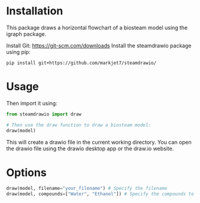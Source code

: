 # Installation
This package draws a horizontal flowchart of a biosteam model using the igraph package.

Install Git: https://git-scm.com/downloads
Install the steamdrawio package using pip:
```
pip install git+https://github.com/markjet7/steamdrawio/ 
```
# Usage 
Then import it using:
```python
from steamdrawio import draw

# Then use the draw function to draw a biosteam model:
draw(model)
```

This will create a drawio file in the current working directory.
You can open the drawio file using the drawio desktop app or the draw.io website.

# Options
```python
draw(model, filename="your_filename") # Specify the filename
draw(model, compounds=["Water", "Ethanol"]) # Specify the compounds to show their flow rates (kg/hr) along stream lines
```

